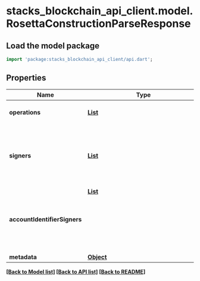 # stacks_blockchain_api_client.model.RosettaConstructionParseResponse

## Load the model package
```dart
import 'package:stacks_blockchain_api_client/api.dart';
```

## Properties
Name | Type | Description | Notes
------------ | ------------- | ------------- | -------------
**operations** | [**List<RosettaOperation>**](RosettaOperation.md) |  | [default to const []]
**signers** | [**List<AnyOfstring>**](AnyOfstring.md) | [DEPRECATED by account_identifier_signers in v1.4.4] All signers (addresses) of a particular transaction. If the transaction is unsigned, it should be empty. | [optional] [default to const []]
**accountIdentifierSigners** | [**List<Object>**](Object.md) |  | [optional] [default to const []]
**metadata** | [**Object**](.md) |  | [optional] 

[[Back to Model list]](../README.md#documentation-for-models) [[Back to API list]](../README.md#documentation-for-api-endpoints) [[Back to README]](../README.md)


